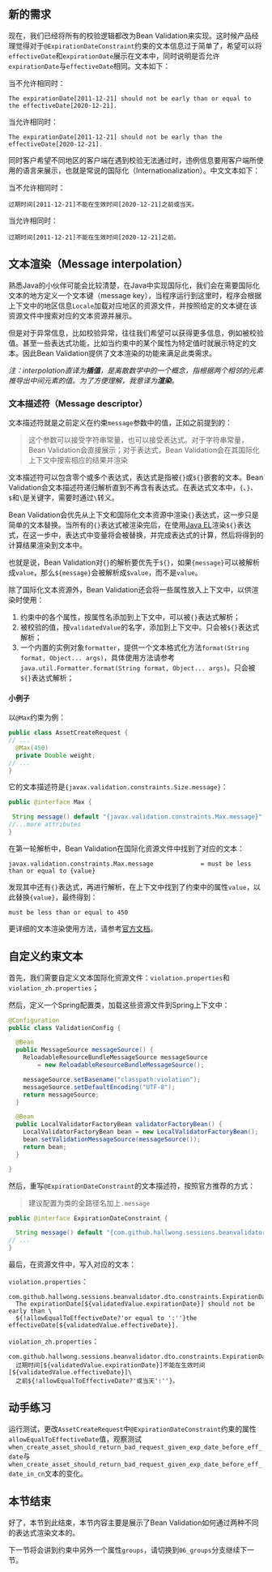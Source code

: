 ## 新的需求

现在，我们已经将所有的校验逻辑都改为Bean Validation来实现。这时候产品经理觉得对于`@ExpirationDateConstraint`约束的文本信息过于简单了，希望可以将`effectiveDate`和`expirationDate`展示在文本中，同时说明是否允许`expirationDate`与`effectiveDate`相同。文本如下：

当不允许相同时：

```
The expirationDate[2011-12-21] should not be early than or equal to the effectiveDate[2020-12-21].
```

当允许相同时：

```
The expirationDate[2011-12-21] should not be early than the effectiveDate[2020-12-21].
```

同时客户希望不同地区的客户端在遇到校验无法通过时，违例信息要用客户端所使用的语言来展示，也就是常说的国际化（Internationalization）。中文文本如下：

当不允许相同时：

```
过期时间[2011-12-21]不能在生效时间[2020-12-21]之前或当天。
```

当允许相同时：

```
过期时间[2011-12-21]不能在生效时间[2020-12-21]之前。
```



## 文本渲染（Message interpolation）

熟悉Java的小伙伴可能会比较清楚，在Java中实现国际化，我们会在需要国际化文本的地方定义一个文本键（message key），当程序运行到这里时，程序会根据上下文中的地区信息`Locale`加载对应地区的资源文件，并按照给定的文本键在该资源文件中搜索对应的文本资源并展示。

但是对于异常信息，比如校验异常，往往我们希望可以获得更多信息，例如被校验值。甚至一些表达式功能，比如当约束中的某个属性为特定值时就展示特定的文本。因此Bean Validation提供了文本渲染的功能来满足此类需求。

*注：interpolation直译为**插值**，是离散数学中的一个概念，指根据两个相邻的元素推导出中间元素的值。为了方便理解，我意译为**渲染**。*

### 文本描述符（Message descriptor）

文本描述符就是之前定义在约束`message`参数中的值，正如之前提到的：

> 这个参数可以接受字符串常量，也可以接受表达式。对于字符串常量，Bean Validation会直接展示；对于表达式，Bean Validation会在其国际化上下文中搜索相应的结果并渲染

文本描述符可以包含零个或多个表达式，表达式是指被`{}`或`${}`嵌套的文本。Bean Validation会文本描述符递归解析直到不再含有表达式。在表达式文本中，`{`、`}`、`$`和`\`是关键字，需要时通过`\`转义。

Bean Validation会优先从上下文和国际化文本资源中渲染`{}`表达式，这一步只是简单的文本替换。当所有的`{}`表达式被渲染完后，在使用[Java EL](https://jcp.org/en/jsr/detail?id=341)渲染`${}`表达式，在这一步中，表达式中变量将会被替换，并完成表达式的计算，然后将得到的计算结果渲染到文本中。

也就是说，Bean Validation对`{}`的解析要优先于`${}`，如果`{message}`可以被解析成`value`，那么`${message}`会被解析成`$value`，而不是`value`。

除了国际化文本资源外，Bean Validation还会将一些属性放入上下文中，以供渲染时使用：

1. 约束中的各个属性，按属性名添加到上下文中，可以被`{}`表达式解析；
2. 被校验的值，按`validatedValue`的名字，添加到上下文中。只会被`${}`表达式解析；
3. 一个内置的实例对象`formatter`，提供一个文本格式化方法`format(String format, Object... args)`，具体使用方法请参考`java.util.Formatter.format(String format, Object... args)`。只会被`${}`表达式解析；

#### 小例子

以`@Max`约束为例：

```java
public class AssetCreateRequest {
// ...
  @Max(450)
  private Double weight;
// ...
}
```

它的文本描述符是`{javax.validation.constraints.Size.message}`：

```java
public @interface Max {

 String message() default "{javax.validation.constraints.Max.message}";
//...more attributes
}
```
在第一轮解析中，Bean Validation在国际化资源文件中找到了对应的文本：
```properties
javax.validation.constraints.Max.message             = must be less than or equal to {value}
```

发现其中还有`{}`表达式，再进行解析，在上下文中找到了约束中的属性`value`，以此替换`{value}`，最终得到：

```
must be less than or equal to 450
```

更详细的文本渲染使用方法，请参考[官方文档](https://beanvalidation.org/2.0/spec/#validationapi-message)。

## 自定义约束文本

首先，我们需要自定义文本国际化资源文件：`violation.properties`和`violation_zh.properties`；

然后，定义一个Spring配置类，加载这些资源文件到Spring上下文中：

```java
@Configuration
public class ValidationConfig {

  @Bean
  public MessageSource messageSource() {
    ReloadableResourceBundleMessageSource messageSource
        = new ReloadableResourceBundleMessageSource();

    messageSource.setBasename("classpath:violation");
    messageSource.setDefaultEncoding("UTF-8");
    return messageSource;
  }

  @Bean
  public LocalValidatorFactoryBean validatorFactoryBean() {
    LocalValidatorFactoryBean bean = new LocalValidatorFactoryBean();
    bean.setValidationMessageSource(messageSource());
    return bean;
  }

}
```

然后，重写`@ExpirationDateConstraint`的文本描述符，按照官方推荐的方式：

> 建议配置为类的全路径名加上`.message`

```java
public @interface ExpirationDateConstraint {

  String message() default "{com.github.hallwong.sessions.beanvalidator.dto.constraints.ExpirationDateConstraint.message}";
// ...
}
```

最后，在资源文件中，写入对应的文本：

`violation.properties`：

```properties
com.github.hallwong.sessions.beanvalidator.dto.constraints.ExpirationDateConstraint.message=\
  The expirationDate[${validatedValue.expirationDate}] should not be early than \
  ${!allowEqualToEffectiveDate?'or equal to ':''}the effectiveDate[${validatedValue.effectiveDate}].
```

`violation_zh.properties`：

```properties
com.github.hallwong.sessions.beanvalidator.dto.constraints.ExpirationDateConstraint.message=\
  过期时间[${validatedValue.expirationDate}]不能在生效时间[${validatedValue.effectiveDate}]\
  之前${!allowEqualToEffectiveDate?'或当天':''}。
```

## 动手练习

运行测试，更改`AssetCreateRequest`中`@ExpirationDateConstraint`约束的属性`allowEqualToEffectiveDate`值，观察测试`when_create_asset_should_return_bad_request_given_exp_date_before_eff_date`与`when_create_asset_should_return_bad_request_given_exp_date_before_eff_date_in_cn`文本的变化。

## 本节结束

好了，本节到此结束，本节内容主要是展示了Bean Validation如何通过两种不同的表达式渲染文本的。

下一节将会讲到约束中另外一个属性`groups`，请切换到`06_groups`分支继续下一节。







